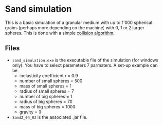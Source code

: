 # Sand simulation

This is a basic simulation of a granular medium with up to 1'000 spherical grains (perhaps more depending on the machine) with 0, 1 or 2 larger spheres. This is done with a simple [collision algorithm](https://en.wikipedia.org/wiki/Collision_detection).

## Files

 - `sand_simulation.exe` is the executable file of the simulation (for windows only). You have to select parameters 7 parmaters. A set-up example can be
	- inelasticity coefficient r = 0.9
	- number of small spheres = 500
	- mass of small spheres = 1
	- radius of small spheres = 7
	- number of big spheres = 1
 	- radius of big spheres = 70
	- mass of big spheres = 1000
	- gravity = 0
 - `Sand2_04_02` is the associated .jar file. 
